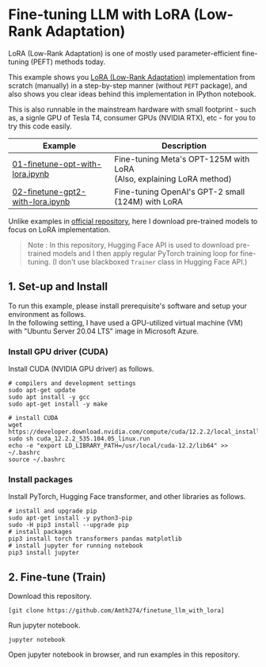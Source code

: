 # Fine-tuning LLM with LoRA (Low-Rank Adaptation)

LoRA (Low-Rank Adaptation) is one of mostly used parameter-efficient fine-tuning (PEFT) methods today.

This example shows you [LoRA (Low-Rank Adaptation)](https://arxiv.org/abs/2106.09685) implementation from scratch (manually) in a step-by-step manner (without ```PEFT``` package), and also shows you clear ideas behind this implementation in IPython notebook.

This is also runnable in the mainstream hardware with small footprint - such as, a signle GPU of Tesla T4, consumer GPUs (NVIDIA RTX), etc - for you to try this code easily.

| Example                                                              | Description                                                             |
| -------------------------------------------------------------------- | ----------------------------------------------------------------------- |
| [01-finetune-opt-with-lora.ipynb](01-finetune-opt-with-lora.ipynb)   | Fine-tuning Meta's OPT-125M with LoRA<br>(Also, explaining LoRA method) |
| [02-finetune-gpt2-with-lora.ipynb](02-finetune-gpt2-with-lora.ipynb) | Fine-tuning OpenAI's GPT-2 small (124M) with LoRA                       |

Unlike examples in [official repository](https://github.com/microsoft/LoRA), here I download pre-trained models to focus on LoRA implementation.

> Note : In this repository, Hugging Face API is used to download pre-trained models and I then apply regular PyTorch training loop for fine-tuning. (I don't use blackboxed ```Trainer``` class in Hugging Face API.)

## 1. Set-up and Install

To run this example, please install prerequisite's software and setup your environment as follows.<br>
In the following setting, I have used a GPU-utilized virtual machine (VM) with "Ubuntu Server 20.04 LTS" image in Microsoft Azure.

### Install GPU driver (CUDA)

Install CUDA (NVIDIA GPU driver) as follows.

```
# compilers and development settings
sudo apt-get update
sudo apt install -y gcc
sudo apt-get install -y make

# install CUDA
wget https://developer.download.nvidia.com/compute/cuda/12.2.2/local_installers/cuda_12.2.2_535.104.05_linux.run
sudo sh cuda_12.2.2_535.104.05_linux.run
echo -e "export LD_LIBRARY_PATH=/usr/local/cuda-12.2/lib64" >> ~/.bashrc
source ~/.bashrc
```

### Install packages

Install PyTorch, Hugging Face transformer, and other libraries as follows.

```
# install and upgrade pip
sudo apt-get install -y python3-pip
sudo -H pip3 install --upgrade pip
# install packages
pip3 install torch transformers pandas matplotlib
# install jupyter for running notebook
pip3 install jupyter
```

## 2. Fine-tune (Train)

Download this repository.

```
[git clone https://github.com/Amth274/finetune_llm_with_lora]
```

Run jupyter notebook.

```
jupyter notebook
```

Open jupyter notebook in browser, and run examples in this repository.
